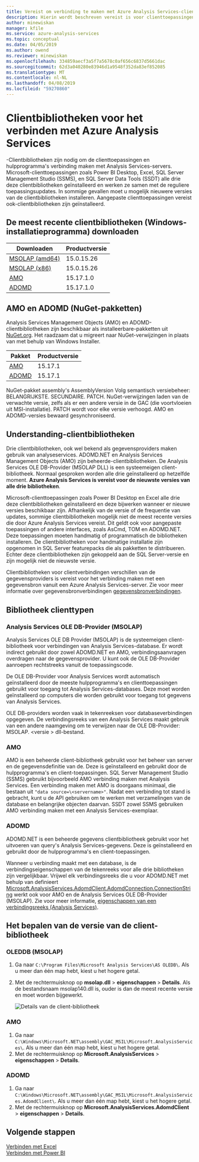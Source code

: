 ```yaml
---
title: Vereist om verbinding te maken met Azure Analysis Services-clientbibliotheken | Microsoft Docs
description: Hierin wordt beschreven vereist is voor clienttoepassingen en hulpprogramma's om verbinding maken met Azure Analysis Services-clientbibliotheken
author: minewiskan
manager: kfile
ms.service: azure-analysis-services
ms.topic: conceptual
ms.date: 04/05/2019
ms.author: owend
ms.reviewer: minewiskan
ms.openlocfilehash: 334859aecf3a5f7a5678c0af656c6837d5661dac
ms.sourcegitcommit: 62d3a040280e83946d1a9548f352da83ef852085
ms.translationtype: MT
ms.contentlocale: nl-NL
ms.lasthandoff: 04/08/2019
ms.locfileid: "59270860"
---
```

# <a name="client-libraries-for-connecting-to-azure-analysis-services"></a>Clientbibliotheken voor het verbinden met Azure Analysis Services

-Clientbibliotheken zijn nodig om de clienttoepassingen en hulpprogramma's verbinding maken met Analysis Services-servers. Microsoft-clienttoepassingen zoals Power BI Desktop, Excel, SQL Server Management Studio (SSMS), en SQL Server Data Tools (SSDT) alle drie deze clientbibliotheken geïnstalleerd en werken ze samen met de reguliere toepassingsupdates. In sommige gevallen moet u mogelijk nieuwere versies van de clientbibliotheken installeren. Aangepaste clienttoepassingen vereist ook-clientbibliotheken zijn geïnstalleerd.

## <a name="download-the-latest-client-libraries-windows-installer"></a>De meest recente clientbibliotheken (Windows-installatieprogramma) downloaden  

|Downloaden  |Productversie  | 
|---------|---------|
|[MSOLAP (amd64)](https://go.microsoft.com/fwlink/?linkid=829576)    |    15.0.15.26    |
|[MSOLAP (x86)](https://go.microsoft.com/fwlink/?linkid=829575)     |    15.0.15.26      |
|[AMO](https://go.microsoft.com/fwlink/?linkid=829578)     |   15.17.1.0    |
|[ADOMD](https://go.microsoft.com/fwlink/?linkid=829577)     |    15.17.1.0     |

## <a name="amo-and-adomd-nuget-packages"></a>AMO en ADOMD (NuGet-pakketten)

Analysis Services Management Objects (AMO) en ADOMD-clientbibliotheken zijn beschikbaar als installeerbare-pakketten uit [NuGet.org](https://www.nuget.org/). Het raadzaam dat u migreert naar NuGet-verwijzingen in plaats van met behulp van Windows Installer. 

|Pakket  | Productversie  | 
|---------|---------|
|[AMO](https://www.nuget.org/packages/Microsoft.AnalysisServices.retail.amd64/)    |    15.17.1     |
|[ADOMD](https://www.nuget.org/packages/Microsoft.AnalysisServices.AdomdClient.retail.amd64/)     |   15.17.1      |

NuGet-pakket assembly's AssemblyVersion Volg semantisch versiebeheer: BELANGRIJKSTE. SECUNDAIRE. PATCH. NuGet-verwijzingen laden van de verwachte versie, zelfs als er een andere versie in de GAC (die voortvloeien uit MSI-installatie). PATCH wordt voor elke versie verhoogd. AMO en ADOMD-versies bewaard gesynchroniseerd.

## <a name="understanding-client-libraries"></a>Understanding-clientbibliotheken

Drie clientbibliotheken, ook wel bekend als gegevensproviders maken gebruik van analyseservices. ADOMD.NET en Analysis Services Management Objects (AMO) zijn beheerde-clientbibliotheken. De Analysis Services OLE DB-Provider (MSOLAP DLL) is een systeemeigen client-bibliotheek. Normaal gesproken worden alle drie geïnstalleerd op hetzelfde moment. **Azure Analysis Services is vereist voor de nieuwste versies van alle drie bibliotheken**. 

Microsoft-clienttoepassingen zoals Power BI Desktop en Excel alle drie deze clientbibliotheken geïnstalleerd en deze bijwerken wanneer er nieuwe versies beschikbaar zijn. Afhankelijk van de versie of de frequentie van updates, sommige clientbibliotheken mogelijk niet de meest recente versies die door Azure Analysis Services vereist. Dit geldt ook voor aangepaste toepassingen of andere interfaces, zoals AsCmd, TOM en ADOMD.NET. Deze toepassingen moeten handmatig of programmatisch de bibliotheken installeren. De clientbibliotheken voor handmatige installatie zijn opgenomen in SQL Server featurepacks die als pakketten te distribueren. Echter deze clientbibliotheken zijn gekoppeld aan de SQL Server-versie en zijn mogelijk niet de nieuwste versie.  

Clientbibliotheken voor clientverbindingen verschillen van de gegevensproviders is vereist voor het verbinding maken met een gegevensbron vanuit een Azure Analysis Services-server. Zie voor meer informatie over gegevensbronverbindingen [gegevensbronverbindingen](analysis-services-datasource.md).

## <a name="client-library-types"></a>Bibliotheek clienttypen

### <a name="analysis-services-ole-db-provider-msolap"></a>Analysis Services OLE DB-Provider (MSOLAP) 

 Analysis Services OLE DB Provider (MSOLAP) is de systeemeigen client-bibliotheek voor verbindingen van Analysis Services-database. Er wordt indirect gebruikt door zowel ADOMD.NET en AMO, verbindingsaanvragen overdragen naar de gegevensprovider. U kunt ook de OLE DB-Provider aanroepen rechtstreeks vanuit de toepassingscode.  
  
 De OLE DB-Provider voor Analysis Services wordt automatisch geïnstalleerd door de meeste hulpprogramma's en clienttoepassingen gebruikt voor toegang tot Analysis Services-databases. Deze moet worden geïnstalleerd op computers die worden gebruikt voor toegang tot gegevens van Analysis Services.  
  
 OLE DB-providers worden vaak in tekenreeksen voor databaseverbindingen opgegeven. De verbindingsreeks van een Analysis Services maakt gebruik van een andere naamgeving om te verwijzen naar de OLE DB-Provider: MSOLAP. \<versie > dll-bestand.

### <a name="amo"></a>AMO  

 AMO is een beheerde client-bibliotheek gebruikt voor het beheer van server en de gegevensdefinitie van de. Deze is geïnstalleerd en gebruikt door de hulpprogramma's en client-toepassingen. SQL Server Management Studio (SSMS) gebruikt bijvoorbeeld AMO verbinding maken met Analysis Services. Een verbinding maken met AMO is doorgaans minimaal, die bestaan uit `"data source=\<servername>"`. Nadat een verbinding tot stand is gebracht, kunt u de API gebruiken om te werken met verzamelingen van de database en belangrijke objecten daarvan. SSDT zowel SSMS gebruiken AMO verbinding maken met een Analysis Services-exemplaar.  

  
### <a name="adomd"></a>ADOMD

 ADOMD.NET is een beheerde gegevens clientbibliotheek gebruikt voor het uitvoeren van query's Analysis Services-gegevens. Deze is geïnstalleerd en gebruikt door de hulpprogramma's en client-toepassingen. 
  
 Wanneer u verbinding maakt met een database, is de verbindingseigenschappen van de tekenreeks voor alle drie bibliotheken zijn vergelijkbaar. Vrijwel elk verbindingsreeks die u voor ADOMD.NET met behulp van definieert [Microsoft.AnalysisServices.AdomdClient.AdomdConnection.ConnectionString](/dotnet/api/microsoft.analysisservices.adomdclient.adomdconnection.connectionstring#Microsoft_AnalysisServices_AdomdClient_AdomdConnection_ConnectionString) werkt ook voor AMO en de Analysis Services OLE DB-Provider (MSOLAP). Zie voor meer informatie, [eigenschappen van een verbindingsreeks &#40;Analysis Services&#41;](https://docs.microsoft.com/sql/analysis-services/instances/connection-string-properties-analysis-services).  

  
##  <a name="bkmk_LibUpdate"></a> Het bepalen van de versie van de client-bibliotheek   
  
### <a name="oleddb-msolap"></a>OLEDDB (MSOLAP)  
  
1.  Ga naar `C:\Program Files\Microsoft Analysis Services\AS OLEDB\`. Als u meer dan één map hebt, kiest u het hogere getal.
  
2.  Met de rechtermuisknop op **msolap.dll** > **eigenschappen** > **Details**. Als de bestandsnaam msolap140.dll is, ouder is dan de meest recente versie en moet worden bijgewerkt.
    
    ![Details van de client-bibliotheek](media/analysis-services-data-providers/aas-msolap-details.png)
    
  
### <a name="amo"></a>AMO

1. Ga naar `C:\Windows\Microsoft.NET\assembly\GAC_MSIL\Microsoft.AnalysisServices\`. Als u meer dan één map hebt, kiest u het hogere getal.
2. Met de rechtermuisknop op **Microsoft.AnalysisServices** > **eigenschappen** > **Details**.  

### <a name="adomd"></a>ADOMD

1. Ga naar `C:\Windows\Microsoft.NET\assembly\GAC_MSIL\Microsoft.AnalysisServices.AdomdClient\`. Als u meer dan één map hebt, kiest u het hogere getal.
2. Met de rechtermuisknop op **Microsoft.AnalysisServices.AdomdClient** > **eigenschappen** > **Details**.  


## <a name="next-steps"></a>Volgende stappen
[Verbinden met Excel](analysis-services-connect-excel.md)    
[Verbinden met Power BI](analysis-services-connect-pbi.md)
